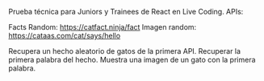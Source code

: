 Prueba técnica para Juniors y Trainees de React en Live Coding.
APIs:

Facts Random: https://catfact.ninja/fact
Imagen random: https://cataas.com/cat/says/hello

Recupera un hecho aleatorio de gatos de la primera API.
Recuperar la primera palabra del hecho.
Muestra una imagen de un gato con la primera palabra.